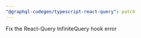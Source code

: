 ```yaml
---
"@graphql-codegen/typescript-react-query": patch
---
```


Fix the React-Query InfiniteQuery hook error
